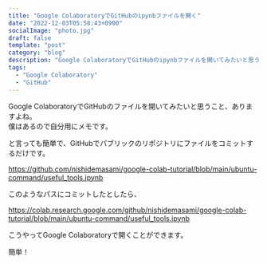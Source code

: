 ```yaml
---
title: "Google ColaboratoryでGitHubのipynbファイルを開く"
date: "2022-12-03T05:58:43+0900"
socialImage: "photo.jpg"
draft: false
template: "post"
category: "blog"
description: "Google ColaboratoryでGitHubのipynbファイルを開いてみたいと思うこと、ありますよね。僕はあるので自分用にメモです。"
tags:
  - "Google Colaboratory"
  - "GitHub"
---
```


Google ColaboratoryでGitHubのファイルを開いてみたいと思うこと、ありますよね。  
僕はあるので自分用にメモです。

と言っても簡単で、GitHubでパブリックのリポジトリにファイルをコミットするだけです。

<https://github.com/nishidemasami/google-colab-tutorial/blob/main/ubuntu-command/useful_tools.ipynb>

このようなパスにコミットしたとしたら、

<https://colab.research.google.com/github/nishidemasami/google-colab-tutorial/blob/main/ubuntu-command/useful_tools.ipynb>

こうやってGoogle Colaboratoryで開くことができます。

簡単！
